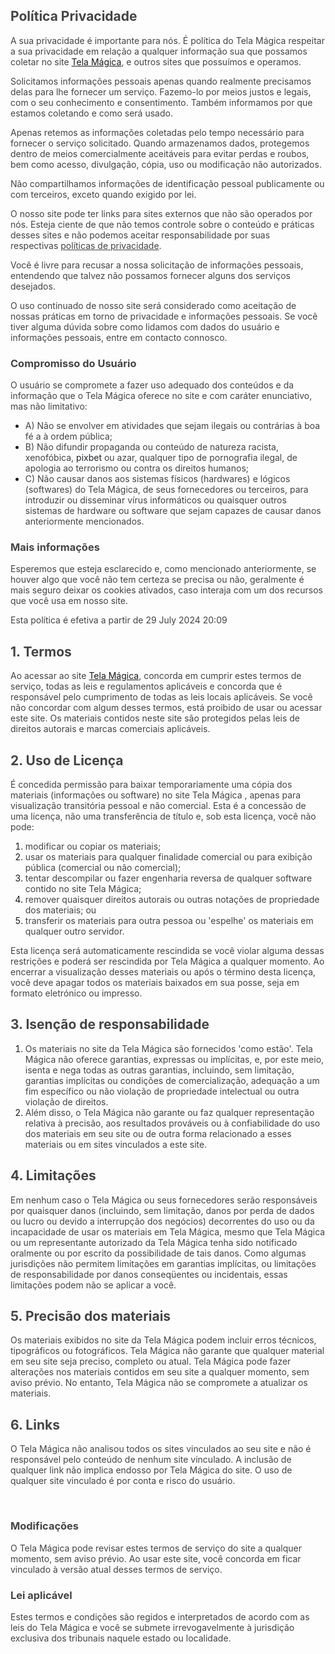<h2><span style="color: rgb(68, 68, 68);">Política Privacidade</span></h2><p><span style="color: rgb(68, 68, 68);">A sua privacidade é importante para nós. É política do Tela Mágica respeitar a sua privacidade em relação a qualquer informação sua que possamos coletar no site <a href="">Tela Mágica</a>, e outros sites que possuímos e operamos.</span></p><p><span style="color: rgb(68, 68, 68);">Solicitamos informações pessoais apenas quando realmente precisamos delas para lhe fornecer um serviço. Fazemo-lo por meios justos e legais, com o seu conhecimento e consentimento. Também informamos por que estamos coletando e como será usado.</span></p><p><span style="color: rgb(68, 68, 68);">Apenas retemos as informações coletadas pelo tempo necessário para fornecer o serviço solicitado. Quando armazenamos dados, protegemos dentro de meios comercialmente aceitáveis ​​para evitar perdas e roubos, bem como acesso, divulgação, cópia, uso ou modificação não autorizados.</span></p><p><span style="color: rgb(68, 68, 68);">Não compartilhamos informações de identificação pessoal publicamente ou com terceiros, exceto quando exigido por lei.</span></p><p><span style="color: rgb(68, 68, 68);">O nosso site pode ter links para sites externos que não são operados por nós. Esteja ciente de que não temos controle sobre o conteúdo e práticas desses sites e não podemos aceitar responsabilidade por suas respectivas&nbsp;</span><a href="https://politicaprivacidade.com/" rel="noopener noreferrer" target="_blank" style="background-color: transparent; color: rgb(68, 68, 68);">políticas de privacidade</a><span style="color: rgb(68, 68, 68);">.</span></p><p><span style="color: rgb(68, 68, 68);">Você é livre para recusar a nossa solicitação de informações pessoais, entendendo que talvez não possamos fornecer alguns dos serviços desejados.</span></p><p><span style="color: rgb(68, 68, 68);">O uso continuado de nosso site será considerado como aceitação de nossas práticas em torno de privacidade e informações pessoais. Se você tiver alguma dúvida sobre como lidamos com dados do usuário e informações pessoais, entre em contacto connosco.</span></p><p><span style="color: rgb(68, 68, 68);"></span></p><h3><span style="color: rgb(68, 68, 68);">Compromisso do Usuário</span></h3><p><span style="color: rgb(68, 68, 68);">O usuário se compromete a fazer uso adequado dos conteúdos e da informação que o Tela Mágica oferece no site e com caráter enunciativo, mas não limitativo:</span></p><ul><li><span style="color: rgb(68, 68, 68);">A) Não se envolver em atividades que sejam ilegais ou contrárias à boa fé a à ordem pública;</span></li><li><span style="color: rgb(68, 68, 68);">B) Não difundir propaganda ou conteúdo de natureza racista, xenofóbica, </span><span style="color: rgb(33, 37, 41);"><a href='https://pixbetoficial.br.com' style='color:inherit !important; text-decoration: none !important; font-size: inherit !important;'>pixbet</a></span><span style="color: rgb(68, 68, 68);"> ou azar, qualquer tipo de pornografia ilegal, de apologia ao terrorismo ou contra os direitos humanos;</span></li><li><span style="color: rgb(68, 68, 68);">C) Não causar danos aos sistemas físicos (hardwares) e lógicos (softwares) do Tela Mágica, de seus fornecedores ou terceiros, para introduzir ou disseminar vírus informáticos ou quaisquer outros sistemas de hardware ou software que sejam capazes de causar danos anteriormente mencionados.</span></li></ul><h3><span style="color: rgb(68, 68, 68);">Mais informações</span></h3><p><span style="color: rgb(68, 68, 68);">Esperemos que esteja esclarecido e, como mencionado anteriormente, se houver algo que você não tem certeza se precisa ou não, geralmente é mais seguro deixar os cookies ativados, caso interaja com um dos recursos que você usa em nosso site.</span></p><p><span style="color: rgb(68, 68, 68);">Esta política é efetiva a partir de&nbsp;29 July 2024 20:09</span></p>

<h2><span style="color: rgb(68, 68, 68);">1. Termos</span></h2><p><span style="color: rgb(68, 68, 68);">Ao acessar ao site <a href="">Tela Mágica</a>, concorda em cumprir estes termos de serviço, todas as leis e regulamentos aplicáveis ​​e concorda que é responsável pelo cumprimento de todas as leis locais aplicáveis. Se você não concordar com algum desses termos, está proibido de usar ou acessar este site. Os materiais contidos neste site são protegidos pelas leis de direitos autorais e marcas comerciais aplicáveis.</span></p><h2><span style="color: rgb(68, 68, 68);">2. Uso de Licença</span></h2><p><span style="color: rgb(68, 68, 68);">É concedida permissão para baixar temporariamente uma cópia dos materiais (informações ou software) no site Tela Mágica , apenas para visualização transitória pessoal e não comercial. Esta é a concessão de uma licença, não uma transferência de título e, sob esta licença, você não pode:&nbsp;</span></p><ol><li><span style="color: rgb(68, 68, 68);">modificar ou copiar os materiais;&nbsp;</span></li><li><span style="color: rgb(68, 68, 68);">usar os materiais para qualquer finalidade comercial ou para exibição pública (comercial ou não comercial);&nbsp;</span></li><li><span style="color: rgb(68, 68, 68);">tentar descompilar ou fazer engenharia reversa de qualquer software contido no site Tela Mágica;&nbsp;</span></li><li><span style="color: rgb(68, 68, 68);">remover quaisquer direitos autorais ou outras notações de propriedade dos materiais; ou&nbsp;</span></li><li><span style="color: rgb(68, 68, 68);">transferir os materiais para outra pessoa ou 'espelhe' os materiais em qualquer outro servidor.</span></li></ol><p><span style="color: rgb(68, 68, 68);">Esta licença será automaticamente rescindida se você violar alguma dessas restrições e poderá ser rescindida por Tela Mágica a qualquer momento. Ao encerrar a visualização desses materiais ou após o término desta licença, você deve apagar todos os materiais baixados em sua posse, seja em formato eletrónico ou impresso.</span></p><h2><span style="color: rgb(68, 68, 68);">3. Isenção de responsabilidade</span></h2><ol><li><span style="color: rgb(68, 68, 68);">Os materiais no site da Tela Mágica são fornecidos 'como estão'. Tela Mágica não oferece garantias, expressas ou implícitas, e, por este meio, isenta e nega todas as outras garantias, incluindo, sem limitação, garantias implícitas ou condições de comercialização, adequação a um fim específico ou não violação de propriedade intelectual ou outra violação de direitos.</span></li><li><span style="color: rgb(68, 68, 68);">Além disso, o Tela Mágica não garante ou faz qualquer representação relativa à precisão, aos resultados prováveis ​​ou à confiabilidade do uso dos materiais em seu site ou de outra forma relacionado a esses materiais ou em sites vinculados a este site.</span></li></ol><h2><span style="color: rgb(68, 68, 68);">4. Limitações</span></h2><p><span style="color: rgb(68, 68, 68);">Em nenhum caso o Tela Mágica ou seus fornecedores serão responsáveis ​​por quaisquer danos (incluindo, sem limitação, danos por perda de dados ou lucro ou devido a interrupção dos negócios) decorrentes do uso ou da incapacidade de usar os materiais em Tela Mágica, mesmo que Tela Mágica ou um representante autorizado da Tela Mágica tenha sido notificado oralmente ou por escrito da possibilidade de tais danos. Como algumas jurisdições não permitem limitações em garantias implícitas, ou limitações de responsabilidade por danos conseqüentes ou incidentais, essas limitações podem não se aplicar a você.</span></p><h2><span style="color: rgb(68, 68, 68);">5. Precisão dos materiais</span></h2><p><span style="color: rgb(68, 68, 68);">Os materiais exibidos no site da Tela Mágica podem incluir erros técnicos, tipográficos ou fotográficos. Tela Mágica não garante que qualquer material em seu site seja preciso, completo ou atual. Tela Mágica pode fazer alterações nos materiais contidos em seu site a qualquer momento, sem aviso prévio. No entanto, Tela Mágica não se compromete a atualizar os materiais.</span></p><h2><span style="color: rgb(68, 68, 68);">6. Links</span></h2><p><span style="color: rgb(68, 68, 68);">O Tela Mágica não analisou todos os sites vinculados ao seu site e não é responsável pelo conteúdo de nenhum site vinculado. A inclusão de qualquer link não implica endosso por Tela Mágica do site. O uso de qualquer site vinculado é por conta e risco do usuário.</span></p><p><br></p><h3><span style="color: rgb(68, 68, 68);">Modificações</span></h3><p><span style="color: rgb(68, 68, 68);">O Tela Mágica pode revisar estes termos de serviço do site a qualquer momento, sem aviso prévio. Ao usar este site, você concorda em ficar vinculado à versão atual desses termos de serviço.</span></p><h3><span style="color: rgb(68, 68, 68);">Lei aplicável</span></h3><p><span style="color: rgb(68, 68, 68);">Estes termos e condições são regidos e interpretados de acordo com as leis do Tela Mágica e você se submete irrevogavelmente à jurisdição exclusiva dos tribunais naquele estado ou localidade.</span></p>
